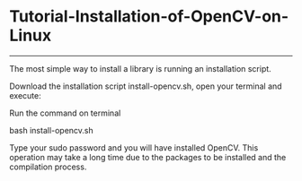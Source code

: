# Tutorial-Installation-of-OpenCV-on-Linux
--------------------------------------------------

The most simple way to install a library is running an installation script.

Download the installation script install-opencv.sh, open your terminal and execute:

Run the command on terminal

bash install-opencv.sh

Type your sudo password and you will have installed OpenCV. This operation may take a long time due to the packages to be installed and the compilation process.
